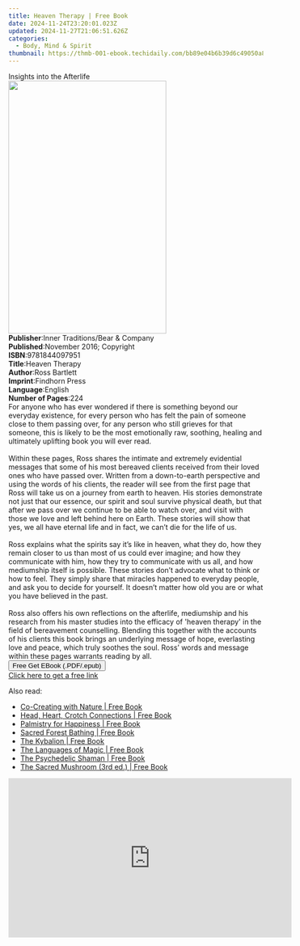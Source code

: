 ```yaml
---
title: Heaven Therapy | Free Book
date: 2024-11-24T23:20:01.023Z
updated: 2024-11-27T21:06:51.626Z
categories:
  - Body, Mind & Spirit
thumbnail: https://thmb-001-ebook.techidaily.com/bb89e04b6b39d6c49050a883f8ab34982f6dbb0a7fbe3ee77040b4ad61ceb0c9.jpg
---
```

<main id="book-container">
  <div class="flex flex-col">
    <div class="book-brief flex-1 py-6 px-4 sm:p-6 md:py-10 md:px-8">
      <!-- brief-->
      <div class="book-brief-main">Insights into the Afterlife</div>
    </div>
    <div
      class="book-meta-info flex-1 grid gap-4 col-start-1 col-end-3 row-start-1 sm:mb-6 sm:grid-cols-4 lg:gap-6 lg:col-start-2 lg:row-end-6 lg:row-span-6 lg:mb-0"
    >
      <div
        class="book-meta-info-left place-content-center mt-4 p-4 text-sm leading-6 col-start-2 col-span-2 dark:text-slate-400"
      >
        <img
          class="w-full h-500 object-cover rounded-lg sm:h-255 sm:col-span-2 lg:col-span-full"
          src="https://img-001-ebook.techidaily.com/4c33e9cc1d9b923d1e91ab16bcb0556f4452a044924fd422f0384e1c222df7f2.jpg"
          alt=""
          width="312"
          height="500"
        />
      </div>
      <div
        class="book-meta-info-right mt-2 col-start-1 row-start-2 col-span-3 self-center"
      >
        <!-- meta data  -->
        <div class="flex flex-col px-4 md:px-8">
          <div class="flex-1">
            <strong>Publisher</strong>:<span class="px-2"
              >Inner Traditions/Bear &amp; Company</span
            >
          </div>
          <div class="flex-1">
            <strong>Published</strong>:<span class="px-2"
              >November 2016; Copyright</span
            >
          </div>
          <div class="flex-1">
            <strong>ISBN</strong>:<span class="px-2">9781844097951</span>
          </div>
          <div class="flex-1">
            <strong>Title</strong>:<span class="px-2">Heaven Therapy</span>
          </div>
          <div class="flex-1">
            <strong>Author</strong>:<span class="px-2">Ross Bartlett</span>
          </div>
          <div class="flex-1">
            <strong>Imprint</strong>:<span class="px-2">Findhorn Press</span>
          </div>
          <div class="flex-1">
            <strong>Language</strong>:<span class="px-2">English</span>
          </div>
          <div class="flex-1">
            <strong>Number of Pages</strong>:<span class="px-2">224</span>
          </div>
        </div>
      </div>
    </div>
    <div class="book-description flex-1 py-6 px-4 sm:p-6 md:py-10 md:px-8">
      <div class="book-description-main">
        <div accordion-content="" id="description">
          For anyone who has ever wondered if there is something beyond our
          everyday existence, for every person who has felt the pain of someone
          close to them passing over, for any person who still grieves for that
          someone, this is likely to be the most emotionally raw, soothing,
          healing and ultimately uplifting book you will ever read.<br /><br />Within
          these pages, Ross shares the intimate and extremely evidential
          messages that some of his most bereaved clients received from their
          loved ones who have passed over. Written from a down-to-earth
          perspective and using the words of his clients, the reader will see
          from the first page that Ross will take us on a journey from earth to
          heaven. His stories demonstrate not just that our essence, our spirit
          and soul survive physical death, but that after we pass over we
          continue to be able to watch over, and visit with those we love and
          left behind here on Earth. These stories will show that yes, we all
          have eternal life and in fact, we can’t die for the life of us.<br /><br />Ross
          explains what the spirits say it’s like in heaven, what they do, how
          they remain closer to us than most of us could ever imagine; and how
          they communicate with him, how they try to communicate with us all,
          and how mediumship itself is possible. These stories don’t advocate
          what to think or how to feel. They simply share that miracles happened
          to everyday people, and ask you to decide for yourself. It doesn’t
          matter how old you are or what you have believed in the past.<br /><br />Ross
          also offers his own reflections on the afterlife, mediumship and his
          research from his master studies into the efficacy of 'heaven therapy'
          in the field of bereavement counselling. Blending this together with
          the accounts of his clients this book brings an underlying message of
          hope, everlasting love and peace, which truly soothes the soul. Ross’
          words and message within these pages warrants reading by all.
        </div>
        <div class="accordion-fader"></div>
      </div>
    </div>
    <div class="book-excerpts flex-1 py-6 px-4 sm:p-6 md:py-10 md:px-8"></div>
    <div
      class="book-about-author flex-1 py-6 px-4 sm:p-6 md:py-10 md:px-8"
    ></div>
    <div class="book-free-get flex-1 py-6 px-4 sm:p-6 md:py-10 md:px-8">
      <button
        id="btn-free-get"
        class="bg-blue-500 hover:bg-blue-700 text-white font-bold py-2 px-4 rounded"
      >
        Free Get EBook (.PDF/.epub)
      </button>
      <div id="countdown-display" class="px-2 text-lg mt-2"></div>
      <a
        id="free-link"
        class="hidden bg-blue-500 hover:bg-blue-700 text-white font-bold py-2 px-4 rounded"
        href="https://www.ebooks.com/en-us/book/95935411/heaven-therapy/ross-bartlett/"
        target="_blank"
        >Click here to get a free link</a
      >
    </div>
    <script>
      let countdownTime = 0;
      let countdownInterval = null;
      document
        .getElementById('btn-free-get')
        .addEventListener('click', startCountdown);
      function startCountdown() {
        countdownTime = new Date().getTime() + 60000 * 3;
        countdownInterval = setInterval(updateCountdown, 1000);
        document.getElementById('btn-free-get').disabled = true;
        document
          .getElementById('btn-free-get')
          .classList.add('bg-gray-500', 'cursor-not-allowed');
      }
      function updateCountdown() {
        let currentTime = new Date().getTime();
        let timeLeft = countdownTime - currentTime;
        let secondsLeft = Math.floor(timeLeft / 1000);
        document.getElementById('countdown-display').innerHTML =
          `Remaining time: ${secondsLeft} seconds.`;
        if (secondsLeft <= 0) {
          clearInterval(countdownInterval);
          document.getElementById('btn-free-get').classList.add('hidden');
          document.getElementById('free-link').classList.remove('hidden');
          document.getElementById('countdown-display').innerHTML = '';
        }
      }
    </script>
  </div>
</main>

<ins class="adsbygoogle"
      style="display:block"
      data-ad-client="ca-pub-7571918770474297"
      data-ad-slot="8358498916"
      data-ad-format="auto"
      data-full-width-responsive="true"></ins>
    

<span class="atpl-alsoreadstyle">Also read:</span>
<div><ul>
<li><a href="https://novels-ebooks.techidaily.com/211441721--co-creating-with-nature/"><u>Co-Creating with Nature | Free Book</u></a></li>
<li><a href="https://novels-ebooks.techidaily.com/211441229-9798330354313-head-heart-crotch-connections/"><u>Head, Heart, Crotch Connections | Free Book</u></a></li>
<li><a href="https://novels-ebooks.techidaily.com/211441830--palmistry-for-happiness/"><u>Palmistry for Happiness | Free Book</u></a></li>
<li><a href="https://novels-ebooks.techidaily.com/211441723--sacred-forest-bathing/"><u>Sacred Forest Bathing | Free Book</u></a></li>
<li><a href="https://novels-ebooks.techidaily.com/211441440-9798330358267-the-kybalion/"><u>The Kybalion | Free Book</u></a></li>
<li><a href="https://novels-ebooks.techidaily.com/211441832--the-languages-of-magic/"><u>The Languages of Magic | Free Book</u></a></li>
<li><a href="https://novels-ebooks.techidaily.com/211441722--the-psychedelic-shaman/"><u>The Psychedelic Shaman | Free Book</u></a></li>
<li><a href="https://novels-ebooks.techidaily.com/211441765--the-sacred-mushroom-3rd-ed/"><u>The Sacred Mushroom (3rd ed.) | Free Book</u></a></li>
</ul></div>

<!-- affiliate ads begin -->
<iframe width="560" height="315" src="https://www.youtube.com/embed/QPAKth3O_5c?si=3YDfzJAZMDp1gFRz&autoplay=1" title="YouTube video player" frameborder="0" allow="accelerometer; autoplay; clipboard-write; encrypted-media; gyroscope; picture-in-picture; web-share" referrerpolicy="strict-origin-when-cross-origin" allowfullscreen></iframe>
<!-- affiliate ads end -->

